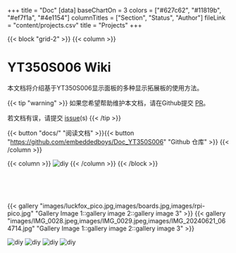 +++
title = "Doc"
[data]
baseChartOn = 3
colors = ["#627c62", "#11819b", "#ef7f1a", "#4e1154"]
columnTitles = ["Section", "Status", "Author"]
fileLink = "content/projects.csv"
title = "Projects"
+++

{{< block "grid-2" >}}
{{< column >}}

# **YT350S006** Wiki

本文档将介绍基于YT350S006显示面板的多种显示拓展板的使用方法。

{{< tip "warning" >}}
如果您希望帮助维护本文档，请在Github提交 [PR](https://github.com/onweru/compose/pulls)。

若文档有误，请提交 [issue](https://github.com/onweru/compose/issues/new/choose "Open a Github Issue")(s) {{< /tip >}}

<!--
{{< tip >}}
You can generate diagrams, flowcharts, and piecharts from text in a similar manner as markdown using [mermaid](./docs/compose/mermaid/).

Or, [generate graphs, charts](docs/compose/graphs-charts-tables/#show-a-pie-doughnut--bar-chart-at-once) and tables from a csv, ~~or a json~~ file.
{{< /tip >}} -->

{{< button "docs/" "阅读文档" >}}{{< button "https://github.com/embeddedboys/Doc_YT350S006" "Github 仓库" >}}
{{< /column >}}

{{< column >}}
![diy](images/pico_dm_yt350s006_zoomed.jpg)
{{< /column >}}
{{< /block >}}

</br></br></br>
<!-- <h2 align="center"> 画廊 </h2> -->

{{< gallery "images/luckfox_pico.jpg,images/boards.jpg,images/rpi-pico.jpg" "Gallery Image 1::gallery image 2::gallery image 3" >}}
{{< gallery "images/IMG_0028.jpeg,images/IMG_0029.jpeg,images/IMG_20240621_064714.jpg" "Gallery Image 1::gallery image 2::gallery image 3" >}}

![diy](images/IMG_0037.jpeg)
![diy](images/IMG_0032.jpeg)
![diy](images/IMG_0033.jpeg)
![diy](images/IMG_20240621_064648.jpg)